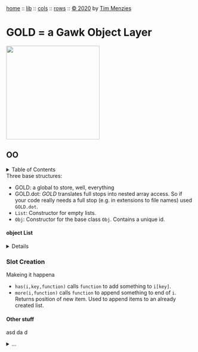 <a name=top>&nbsp;<p>
<a href="https://github.com/timm/gold/blob/master/README.md#top">home</a> ::
<a href="https://github.com/timm/gold/blob/master/src/lib/README.md#top">lib</a> ::
<a href="https://github.com/timm/gold/blob/master/src/cols/README.md#top">cols</a> ::
<a href="https://github.com/timm/gold/blob/master/src/rows/README.md#top">rows</a> ::
<a href="http://github.com/timm/gold/blob/master/LICENSE.md#top">&copy;&nbsp;2020</a>&nbsp;by&nbsp;<a href="http://menzies.us">Tim&nbsp;Menzies</a>
<h1> GOLD = a Gawk Object Layer</h1>
<img width=250 src="https://raw.githubusercontent.com/timm/gold/master/etc/img/auk.png">

## OO
<details><summary>Table of Contents</summary>

- [Slot Creation](#slotcreation) : Makeing it happena     
  - [Other stuff](#otherstuff) : asd da d

</details>
Three base structures:

- GOLD: a global to store, well, everything
- GOLD.dot: _GOLD_ translates full stops into nested array access. So if your code really needs a full stop 
  (e.g. in extensions to file names) used `GOLD.dot`.
- `List`: Constructor for empty lists.
- `Obj`: Constructor for the  base class `Obj`. Contains a unique id.

#### object List

<details>

```awk
@include "/aa"

BEGIN             { List(GOLD) ; GOLD.dot=sprintf("%c",46) }
function List(i)  { split("",i,"") }
function Obj(i)   { List(i); i.id = ++GOLD.id }
```
</details>

### Slot Creation 
Makeing it happena     

- `has(i,key,function)` calls `function` to add something to `i[key]`.
- `more(i,function)` calls `function` to append something to end of `i`. Returns position of new item.
  Used to append items to an already created list.

#### Other stuff
asd da d
<details><summary>...</summary>

```awk
function more(i,f)  { k= 1+length(i[k]); has(i,k,f); return k }
function has(i,k,f) { f= f?f:"List"; i[k]["\t"]; @f(i[k]); delete i[k]["\t"] }
```
</details>
